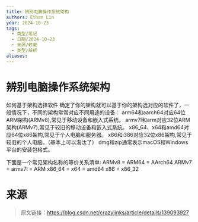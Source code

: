 ```yaml
---
title: 辨别电脑操作系统架构
authors: Ethan Lin
year: 2024-10-23
tags:
  - 类型/笔记
  - 日期/2024-10-23
  - 来源/转载
  - 类型/辨析
aliases:
---
```

# 辨别电脑操作系统架构



如何基于架构选择软件
确定了你的架构就可以基于你的架构选对应的软件了，一般情况下，不同的架构常常对应不同用途的设备：
arm64和aarch64对应64位ARM架构(ARMv8),常见于移动设备和嵌入式系统。
armv7l和arm对应32位ARM架构(ARMv7),常见于较旧的移动设备和嵌入式系统。
x86_64、x64和amd64对应64位x86架构,常见于个人电脑和服务器。
x86和i386对应32位x86架构,常见于较旧的个人电脑。（基本上可以淘汰了）
dmg和zip通常表示macOS和Windows平台的安装包格式。

下面是一个常见架构名称的等价关系清单:
ARMv8 = ARM64 = AArch64
ARMv7 = armv7l = ARM
x86_64 = x64 = amd64
x86 = x86_32


# 来源

> 原文链接：https://blog.csdn.net/crazyjinks/article/details/139093927

